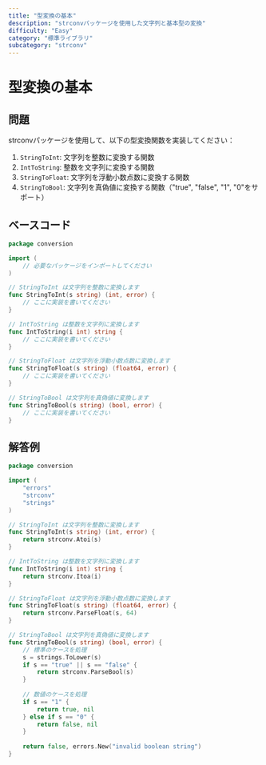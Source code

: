 ```yaml
---
title: "型変換の基本"
description: "strconvパッケージを使用した文字列と基本型の変換"
difficulty: "Easy"
category: "標準ライブラリ"
subcategory: "strconv"
---
```


# 型変換の基本

## 問題

strconvパッケージを使用して、以下の型変換関数を実装してください：

1. `StringToInt`: 文字列を整数に変換する関数
2. `IntToString`: 整数を文字列に変換する関数
3. `StringToFloat`: 文字列を浮動小数点数に変換する関数
4. `StringToBool`: 文字列を真偽値に変換する関数（"true", "false", "1", "0"をサポート）

## ベースコード

```go
package conversion

import (
	// 必要なパッケージをインポートしてください
)

// StringToInt は文字列を整数に変換します
func StringToInt(s string) (int, error) {
	// ここに実装を書いてください
}

// IntToString は整数を文字列に変換します
func IntToString(i int) string {
	// ここに実装を書いてください
}

// StringToFloat は文字列を浮動小数点数に変換します
func StringToFloat(s string) (float64, error) {
	// ここに実装を書いてください
}

// StringToBool は文字列を真偽値に変換します
func StringToBool(s string) (bool, error) {
	// ここに実装を書いてください
}
```

## 解答例

```go
package conversion

import (
	"errors"
	"strconv"
	"strings"
)

// StringToInt は文字列を整数に変換します
func StringToInt(s string) (int, error) {
	return strconv.Atoi(s)
}

// IntToString は整数を文字列に変換します
func IntToString(i int) string {
	return strconv.Itoa(i)
}

// StringToFloat は文字列を浮動小数点数に変換します
func StringToFloat(s string) (float64, error) {
	return strconv.ParseFloat(s, 64)
}

// StringToBool は文字列を真偽値に変換します
func StringToBool(s string) (bool, error) {
	// 標準のケースを処理
	s = strings.ToLower(s)
	if s == "true" || s == "false" {
		return strconv.ParseBool(s)
	}
	
	// 数値のケースを処理
	if s == "1" {
		return true, nil
	} else if s == "0" {
		return false, nil
	}
	
	return false, errors.New("invalid boolean string")
}
```
